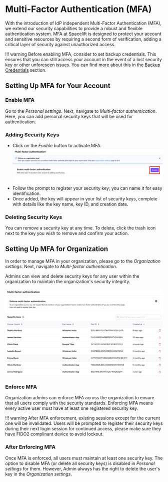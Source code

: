 # Multi-Factor Authentication (MFA)

With the introduction of IdP independent Multi-Factor Authentication (MFA), we extend our security capabilities to provide a robust and flexible authentication system. MFA at Spacelift is designed to protect your account and sensitive resources by requiring a second form of verification, adding a critical layer of security against unauthorized access.

!!! warning
    Before enabling MFA, consider to set backup credentials. This ensures that you can still access your account in the event of a lost security key or other unforeseen issues. You can find more about this in the [Backup Credentials](../../integrations/single-sign-on/backup-credentials.md) section.

## Setting Up MFA for Your Account

### Enable MFA

Go to the _Personal settings_. Next, navigate to _Multi-factor authentication_. Here, you can add personal security keys that will be used for authentication.

### Adding Security Keys

- Click on the _Enable_ button to activate MFA.
![](./personal-settings-enable-mfa.png)
- Follow the prompt to register your security key; you can name it for easy identification.
- Once added, the key will appear in your list of security keys, complete with details like the key name, key ID, and creation date.

### Deleting Security Keys

You can remove a security key at any time. To delete, click the trash icon next to the key you wish to remove and confirm your action.

## Setting Up MFA for Organization

In order to manage MFA in your organization, please go to the _Organization settings_. Next, navigate to _Multi-factor authentication_.

Admins can view and delete security keys for any user within the organization to maintain the organization's security integrity.

![](./organization-settings-mfa.png)

### Enforce MFA

Organization admins can enforce MFA across the organization to ensure that all users comply with the security standards. Enforcing MFA means every active user must have at least one registered security key.

!!! warning
    After MFA enforcement, existing sessions except for the current one will be invalidated. Users will be prompted to register their security keys during their next login session for continued access, please make sure they have FIDO2 complinant device to avoid lockout.

### After Enforcing MFA

Once MFA is enforced, all users must maintain at least one security key. The option to disable MFA (or delete all security keys) is disabled in _Personal settings_ for them. However, Admin always has the right to delete the user's key in the _Organization settings_.
